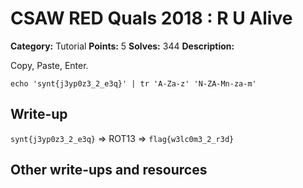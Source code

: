 # CSAW RED Quals 2018 : R U Alive

**Category:** Tutorial
**Points:** 5
**Solves:** 344
**Description:**

Copy, Paste, Enter.

`echo 'synt{j3yp0z3_2_e3q}' | tr 'A-Za-z' 'N-ZA-Mn-za-m'`

## Write-up

`synt{j3yp0z3_2_e3q}` => ROT13 => `flag{w3lc0m3_2_r3d}`

## Other write-ups and resources
